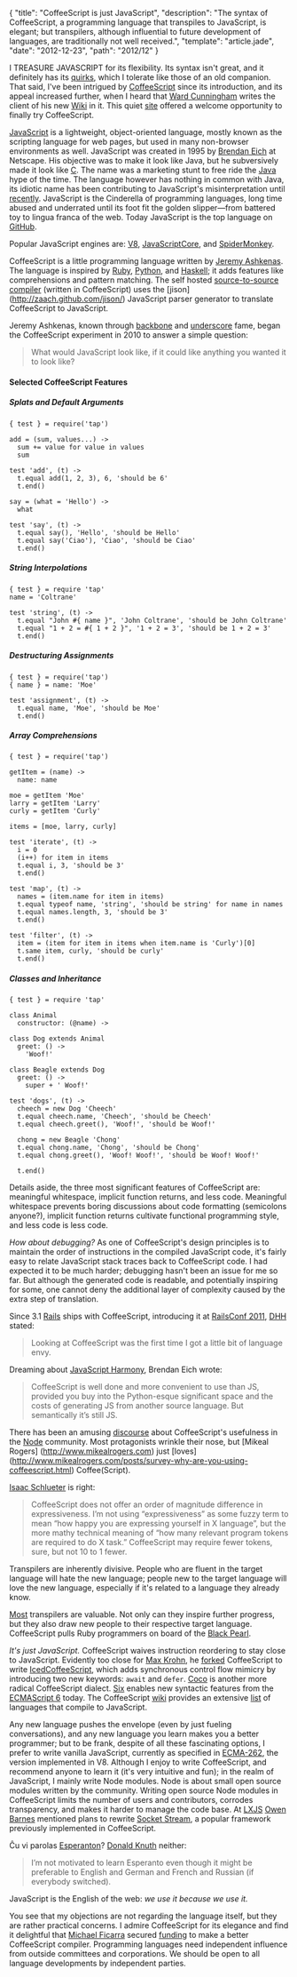 {
  "title": "CoffeeScript is just JavaScript",
  "description": "The syntax of CoffeeScript, a programming language that transpiles to JavaScript, is elegant; but transpilers, although influential to future development of languages, are traditionally not well received.",
  "template": "article.jade",
  "date": "2012-12-23",
  "path": "2012/12"
}

I TREASURE JAVASCRIPT for its flexibility. Its syntax isn't great, and it definitely has its [quirks](http://oreilly.com/javascript/excerpts/javascript-good-parts/awful-parts.html), which I tolerate like those of an old companion. That said, I've been intrigued by [CoffeeScript](http://coffeescript.org/) since its introduction, and its appeal increased further, when I heard that [Ward Cunningham](http://en.wikipedia.org/wiki/Ward_Cunningham) writes the client of his new [Wiki](https://github.com/WardCunningham/Smallest-Federated-Wiki) in it. This quiet [site](https://github.com/michaelnisi/troubled/tree/master/src) offered a welcome opportunity to finally try CoffeeScript.

[JavaScript](http://en.wikipedia.org/wiki/JavaScript) is a lightweight, object-oriented language, mostly known as the scripting language for web pages, but used in many non-browser environments as well. JavaScript was created in 1995 by [Brendan Eich](http://brendaneich.com/) at Netscape. His objective was to make it look like Java, but he subversively made it look like [C](http://en.wikipedia.org/wiki/C_(programming_language)). The name was a marketing stunt to free ride the [Java](http://en.wikipedia.org/wiki/Java_(programming_language)) hype of the time. The language however has nothing in common with Java, its idiotic name has been contributing to JavaScript's misinterpretation until [recently](http://javascript.crockford.com/popular.html). JavaScript is the Cinderella of programming languages, long time abused and underrated until its foot fit the golden slipper—from battered toy to lingua franca of the web. Today JavaScript is the top language on [GitHub](https://github.com/languages).

Popular JavaScript engines are: [V8](http://code.google.com/p/v8/), [JavaScriptCore](http://www.webkit.org/projects/javascript/index.html), and [SpiderMonkey](https://developer.mozilla.org/en/docs/SpiderMonkey).

CoffeeScript is a little programming language written by [Jeremy Ashkenas](https://twitter.com/jashkenas). The language is inspired by [Ruby](http://www.ruby-lang.org/en/), [Python](http://www.python.org/), and [Haskell](http://www.haskell.org/); it adds features like comprehensions and pattern matching. The self hosted [source-to-source compiler](http://en.wikipedia.org/wiki/Source-to-source_compiler) (written in CoffeeScript) uses the [jison] (http://zaach.github.com/jison/) JavaScript parser generator to translate CoffeeScript to JavaScript.

Jeremy Ashkenas, known through [backbone](http://documentcloud.github.com/backbone) and [underscore](http://documentcloud.github.com/underscore) fame, began the CoffeeScript experiment in 2010 to answer a simple question:
> What would JavaScript look like, if it could like anything you wanted it to look like?

#### Selected CoffeeScript Features

##### Splats and Default Arguments
    { test } = require('tap')

    add = (sum, values...) ->
      sum += value for value in values
      sum

    test 'add', (t) ->
      t.equal add(1, 2, 3), 6, 'should be 6'
      t.end()

    say = (what = 'Hello') ->
      what

    test 'say', (t) ->
      t.equal say(), 'Hello', 'should be Hello'
      t.equal say('Ciao'), 'Ciao', 'should be Ciao'
      t.end()

##### String Interpolations
    { test } = require 'tap'
    name = 'Coltrane'

    test 'string', (t) ->
      t.equal "John #{ name }", 'John Coltrane', 'should be John Coltrane'
      t.equal "1 + 2 = #{ 1 + 2 }", '1 + 2 = 3', 'should be 1 + 2 = 3'
      t.end()

##### Destructuring Assignments

    { test } = require('tap')
    { name } = name: 'Moe'

    test 'assignment', (t) ->
      t.equal name, 'Moe', 'should be Moe'
      t.end()       

##### Array Comprehensions

    { test } = require('tap')

    getItem = (name) ->
      name: name

    moe = getItem 'Moe'
    larry = getItem 'Larry'
    curly = getItem 'Curly'

    items = [moe, larry, curly]

    test 'iterate', (t) ->
      i = 0
      (i++) for item in items
      t.equal i, 3, 'should be 3'
      t.end()

    test 'map', (t) ->
      names = (item.name for item in items) 
      t.equal typeof name, 'string', 'should be string' for name in names
      t.equal names.length, 3, 'should be 3'
      t.end()

    test 'filter', (t) ->
      item = (item for item in items when item.name is 'Curly')[0]
      t.same item, curly, 'should be curly'
      t.end()

##### Classes and Inheritance
    { test } = require 'tap'

    class Animal
      constructor: (@name) ->
      
    class Dog extends Animal
      greet: () ->
        'Woof!'

    class Beagle extends Dog
      greet: () ->
        super + ' Woof!'

    test 'dogs', (t) ->
      cheech = new Dog 'Cheech'
      t.equal cheech.name, 'Cheech', 'should be Cheech'
      t.equal cheech.greet(), 'Woof!', 'should be Woof!'
      
      chong = new Beagle 'Chong'
      t.equal chong.name, 'Chong', 'should be Chong'
      t.equal chong.greet(), 'Woof! Woof!', 'should be Woof! Woof!'
      
      t.end()  

Details aside, the three most significant features of CoffeeScript are: meaningful whitespace, implicit function returns, and less code. Meaningful whitespace prevents boring discussions about code formatting (semicolons anyone?), implicit function returns cultivate functional programming style, and less code is less code.

*How about debugging?* As one of CoffeeScript's design principles is to maintain the order of instructions in the compiled JavaScript code, it's fairly easy to relate JavaScript stack traces back to CoffeeScript code. I had expected it to be much harder; debugging hasn't been an issue for me so far. But although the generated code is readable, and potentially inspiring for some, one cannot deny the additional layer of complexity caused by the extra step of translation.

Since 3.1 [Rails](http://rubyonrails.org/) ships with CoffeeScript, introducing it at [RailsConf 2011](http://www.rubyinside.com/dhh-keynote-streaming-live-from-railsconf-2011-right-here-right-now-4769.html), [DHH](http://david.heinemeierhansson.com/) stated:
> Looking at CoffeeScript was the first time I got a little bit of language envy. 

Dreaming about [JavaScript Harmony](https://mail.mozilla.org/pipermail/es-discuss/2008-August/006837.html), Brendan Eich wrote:
> CoffeeScript is well done and more convenient to use than JS, provided you buy into the Python-esque significant space and the costs of generating JS from another source language. But semantically it’s still JS.

There has been an amusing [discourse](http://procbits.com/2012/05/18/why-do-all-the-great-node-js-developers-hate-coffeescript/) about CoffeeScript's usefulness in the [Node](http://nodejs.org) community. Most protagonists wrinkle their nose, but [Mikeal Rogers] (http://www.mikealrogers.com) just [loves] (http://www.mikealrogers.com/posts/survey-why-are-you-using-coffeescript.html) Coffee(Script).

[Isaac Schlueter](http://blog.izs.me/) is right:
> CoffeeScript does not offer an order of magnitude difference in expressiveness. I’m not using “expressiveness” as some fuzzy term to mean “how happy you are expressing yourself in X language”, but the more mathy technical meaning of “how many relevant program tokens are required to do X task.” CoffeeScript may require fewer tokens, sure, but not 10 to 1 fewer.

Transpilers are inherently divisive. People who are fluent in the target language will hate the new language; people new to the target language will love the new language, especially if it's related to a language they already know.

[Most](http://blog.floriancargoet.com/2012/03/brainfuck-part-1-what-is-it/) transpilers are valuable. Not only can they inspire further progress, but they also draw new people to their respective target language. CoffeeScript pulls Ruby programmers on board of the [Black Pearl](http://en.wikipedia.org/wiki/Black_Pearl).

*It's just JavaScript.* CoffeeScript waives instruction reordering to stay close to JavaScript. 
Evidently too close for [Max Krohn](https://twitter.com/maxtaco), he [forked](https://github.com/maxtaco/coffee-script) CoffeeScript to write [IcedCoffeeScript](http://maxtaco.github.com/coffee-script/), which adds synchronous control flow mimicry by introducing two new keywords: `await` and `defer`. 
[Coco](https://github.com/satyr/coco) is another more radical CoffeeScript dialect. 
[Six](https://github.com/matthewrobb/six) enables new syntactic features from the [ECMAScript 6](http://addyosmani.com/blog/ecmascript-6-resources-for-the-curious-javascripter/) today.
The CoffeeScript [wiki](https://github.com/jashkenas/coffee-script/wiki) provides an extensive [list](https://github.com/jashkenas/coffee-script/wiki/List-of-languages-that-compile-to-JS) of languages that compile to JavaScript.

Any new language pushes the envelope (even by just fueling conversations), and any new language you learn makes you a better programmer; but to be frank, despite of all these fascinating options, I prefer to write vanilla JavaScript, currently as specified in [ECMA-262](http://www.ecma-international.org/publications/standards/Ecma-262.htm), the version implemented in V8. Although I enjoy to write CoffeeScript, and recommend anyone to learn it (it's very intuitive and fun); in the realm of JavaScript, I mainly write Node modules. Node is about small open source modules written by the community. Writing open source Node modules in CoffeeScript limits the number of users and contributors, corrodes transparency, and makes it harder to manage the code base. At [LXJS](http://2012.lxjs.org/) [Owen Barnes](https://github.com/owenb) mentioned plans to rewrite [Socket Stream](http://www.socketstream.org/), a popular framework previously implemented in CoffeeScript. 

Ĉu vi parolas [Esperanton](http://en.wikipedia.org/wiki/Esperanto)? [Donald Knuth](http://en.wikipedia.org/wiki/Donald_Knuth) neither: 

> I’m not motivated to learn Esperanto even though it might be preferable to English and German and French and Russian (if everybody switched).

JavaScript is the English of the web: *we use it because we use it.*

You see that my objections are not regarding the language itself, but they are rather practical concerns. I admire CoffeeScript for its elegance and find it delightful that [Michael Ficarra](https://github.com/michaelficarra) secured [funding](http://www.kickstarter.com/projects/michaelficarra/make-a-better-coffeescript-compiler) to make a better CoffeeScript compiler. Programming languages need independent influence from outside committees and corporations. We should be open to all language developments by independent parties.
